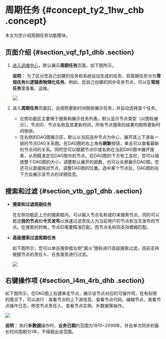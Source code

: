 # 周期任务 {#concept_ty2_1hw_chb .concept}

本文为您介绍周期任务功能模块。

## 页面介绍 {#section_vqf_fp1_dhb .section}

1.  [进入运维中心](cn.zh-CN/用户指南/运维中心/运维中心概述.md#section_dcr_kpw_chb)，默认展示**周期任务**页面，如下图所示。

    **说明：** 为了区分您自己创建的任务和系统自动生成的任务，将周期任务分为**常规任务**和**逻辑表物理化任务**。例如，您自己创建的同步任务节点，可以在**常规任务**里查看、运维。

    ![](http://static-aliyun-doc.oss-cn-hangzhou.aliyuncs.com/assets/img/139463/156134685540890_zh-CN.png)

2.  进入**周期任务**页面后，会按照更新时间倒排展示任务，并自动选择首个任务。
    -   左侧功能区主要用于搜索和展示任务列表。默认显示节点类型（以图标展示）、节点ID、节点名称及其更新时间，所有节点搜索的结果均按照更新时间倒排。
    -   在右侧的DAG图展示区，默认以当前选中节点为中心，展开其上下游各一层的节点DAG关系图。在DAG图的右上角有**刷新**按钮，单击可以查看最新的节点间的关系。同时您可以根据节点ID或名称在当前DAG图中展开搜索，从而精准定位DAG图中的节点。在DAG图的下方有工具栏，您可以缩放整个DAG图的大小，调整默认展开的层数，也可以全屏展示DAG图。您还可以直接拖动节点，调整DAG图的位置。选中某个节点后，DAG图的右下方会展示该节点的详细信息。

## 搜索和过滤 {#section_vtb_gp1_dhb .section}

-   **搜索和过滤周期任务** 

    在左侧功能区上方的搜索框内，可以输入节点名称或ID来搜索节点，同时可以框选**我的节点**和**今天发布**以快速过滤责任人为当前用户的节点和当天发布的节点。在搜索的时候，节点ID需要精准匹配，而节点名称则支持模糊匹配。

-   **高级搜索过滤周期任务** 

    如下图所示，您可以单击搜索框左侧“漏斗”图标进行高级搜索过滤。目前支持根据节点的责任人、任务类型进行过滤。

    ![](http://static-aliyun-doc.oss-cn-hangzhou.aliyuncs.com/assets/img/139463/156134685540922_zh-CN.png)


## 右键操作项 {#section_l4m_4rb_dhb .section}

如下图所示，在DAG图上右键单击节点，展示该节点对应的可操作项。在有权限的情况下，可以进行：查看节点的上下游信息、查看节点代码、编辑节点、查看节点操作日志、修改节点责任人、查看节点实例、补数据等操作。

![](http://static-aliyun-doc.oss-cn-hangzhou.aliyuncs.com/assets/img/139463/156134685540924_zh-CN.png)

**说明：** 执行**补数据**操作时，**业务日期**的范围为1970~2099年，并且单次同步的最长时间周期为1年，不得超出该范围。


